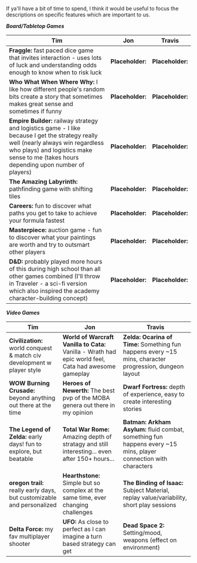 If ya'll have a bit of time to spend, I think it would be useful to focus the descriptions on specific features which are important to us.

***Board/Tabletop Games***

Tim | Jon | Travis  
--- | --- | ---  
**Fraggle:** fast paced dice game that invites interaction - uses lots of luck and understanding odds enough to know when to risk luck  | **Placeholder:** | **Placeholder:**  
**Who What When Where Why:** I like how different people's random bits create a story that sometimes makes great sense and sometimes if funny | **Placeholder:** | **Placeholder:** 
**Empire Builder:** railway strategy and logistics game - I like because I get the strategy really well (nearly always win regardless who plays) and logistics make sense to me (takes hours depending upon number of players) | **Placeholder:** | **Placeholder:** 
**The Amazing Labyrinth:** pathfinding game with shifting tiles | **Placeholder:** | **Placeholder:** 
**Careers:** fun to discover what paths you get to take to achieve your formula fastest | **Placeholder:** | **Placeholder:** 
**Masterpiece:** auction game - fun to discover what your paintings are worth and try to outsmart other players | **Placeholder:** | **Placeholder:** 
**D&D:** probably played more hours of this during high school than all other games combined (I'll throw in Traveler - a sci-fi version which also inspired the academy character-building concept) | **Placeholder:** | **Placeholder:** 

***Video Games*** 

Tim | Jon | Travis  
--- | --- | ---  
**Civilization:** world conquest & match civ development w player style  | **World of Warcraft Vanilla to Cata:** Vanilla - Wrath had epic world feel, Cata had awesome gameplay | **Zelda: Ocarina of Time:** Something fun happens every ~15 mins, character progression, dungeon layout |   
**WOW Burning Crusade:** beyond anything out there at the time | **Heroes of Newerth:** The best pvp of the MOBA genera out there in my opinion | **Dwarf Fortress:** depth of experience, easy to create interesting stories |
**The Legend of Zelda:** early days! fun to explore, but beatable  |  **Total War Rome:** Amazing depth of stratagy and still interesting... even after 150+ hours... | **Batman: Arkham Asylum:** fluid combat, something fun happens every ~15 mins, player connection with characters | 
**oregon trail:** really early days, but customizable and personalized | **Hearthstone:** Simple but so complex at the same time, ever changing challenges | **The Binding of Isaac:** Subject Material, replay value/variability, short play sessions | 
**Delta Force:** my fav multiplayer shooter | **UFO:** As close to perfect as I can imagine a turn based strategy can get | **Dead Space 2:** Setting/mood, weapons (effect on environment) |  

